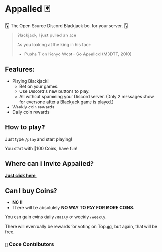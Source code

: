 # Appalled 🃏
🂡 The Open Source Discord Blackjack bot for your server. 🂡

> Blackjack, I just pulled an ace
> 
> As you looking at the king in his face
>
> - Pusha T on Kanye West - So Appalled (MBDTF, 2010)


## Features:
* Playing Blackjack!
  - Bet on your games.
  - Use Discord's new buttons to play.
  - All without spamming your Discord server. (Only 2 messages show for everyone after a Blackjack game is played.)
* Weekly coin rewards
* Daily coin rewards

## How to play?
Just type `/play` and start playing!

You start with 👛100 Coins, have fun!

## Where can I invite Appalled?
**[Just click here!](https://doob.link/AppalledInvite)**

## Can I buy Coins?
* **NO ‼**
* There will be absolutely **NO WAY TO PAY FOR MORE COINS.**

You can gain coins daily `/daily` or weekly `/weekly`.

There will eventually be rewards for voting on Top.gg, but again, that will be free.

### `🙌` Code Contributors
